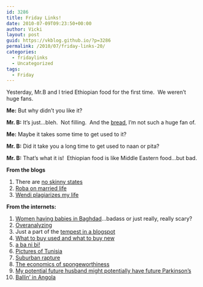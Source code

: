 ```yaml
---
id: 3286
title: Friday Links!
date: 2010-07-09T09:23:50+00:00
author: Vicki
layout: post
guid: https://vkblog.github.io/?p=3286
permalink: /2010/07/friday-links-20/
categories:
  - fridaylinks
  - Uncategorized
tags:
  - Friday
---
```

Yesterday, Mr.B and I tried Ethiopian food for the first time.  We weren&#8217;t huge fans.

**Me:** But why didn&#8217;t you like it?
  
**Mr. B:** It&#8217;s just&#8230;bleh.  Not filling.  And the [bread](http://en.wikipedia.org/wiki/Injera), I&#8217;m not such a huge fan of.
  
**Me:** Maybe it takes some time to get used to it?
  
**Mr. B:** Did it take you a long time to get used to naan or pita?
  
**Mr. B:** That&#8217;s what it is!  Ethiopian food is like Middle Eastern food&#8230;but bad.

**From the blogs**

  1. There are [no skinny states](http://shamaniceconomist.blogspot.com/2010/07/no-skinny-states.html)
  2. [Roba on married life](http://andfaraway.net/blog/2010/07/06/hows-married-life/?utm_source=feedburner&utm_medium=feed&utm_campaign=Feed%3A+AndFarAway+%28And+Far+Away%29)
  3. [Wendi plagiarizes my life](http://wendiaarons.com/2010/07/grandma-in-waiting.html)

**From the internets:** 

  1. [Women having babies in Baghdad](http://www.npr.org/templates/story/story.php?storyId=128061606)&#8230;badass or just really, really scary?
  2. [Overanalyzing](http://stuffnoonetoldme.blogspot.com/2010/07/30.html?utm_source=feedburner&utm_medium=feed&utm_campaign=Feed%3A+StuffNoOneToldMeButILearnedAnyway+%28Stuff+No+One+Told+Me+%28+but+I+learned+anyway+%29%29)
  3. Just a part of the [tempest in a blogspot](http://www.slate.com/id/2259434/?from=rss)
  4. [What to buy used and what to buy new](http://www.getrichslowly.org/blog/2010/07/06/what-should-you-buy-used-what-should-you-buy-new/)
  5. [a ba ni bi!](http://www.tabletmag.com/life-and-religion/38317/dance-fever/?utm_source=rss&utm_medium=rss&utm_campaign=dance-fever)
  6. [Pictures of Tunisia](http://s3.photobucket.com/albums/y99/prophet_od/Landscapes%20and%20urban/Tunisia%20Street/)
  7. [Suburban rapture](http://www.nytimes.com/2008/12/28/books/review/Bellafante-t.html?_r=2)
  8. [The economics of spongeworthiness](http://freakonomics.blogs.nytimes.com/2010/07/07/the-economics-of-spongeworthiness/?utm_source=twitterfeed&utm_medium=twitter)
  9. [My potential future husband might potentially have future Parkinson&#8217;s](http://www.wired.com/magazine/2010/06/ff_sergeys_search/?mbid=wir_newsltr)
 10. [Ballin&#8217; in Angola](http://news.yahoo.com/s/nm/us_angola_costs)